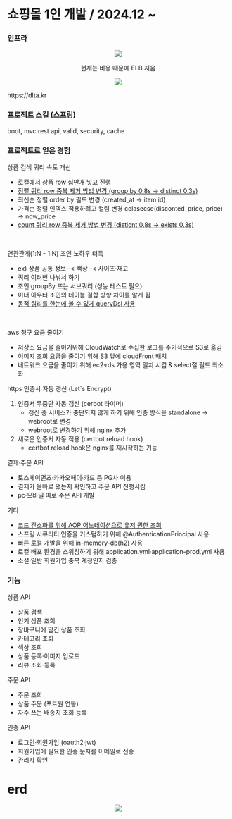<h1>쇼핑몰 1인 개발 / 2024.12 ~ </h1>

### 인프라
<p align="center">
<img src="https://github.com/user-attachments/assets/cd62fb35-4615-4a69-bf6a-197f93bc2a7e"/>
</p>
<p align="center">현재는 비용 때문에 ELB 지움</p>

<p align="center">
<img src="https://github.com/user-attachments/assets/831eec69-3ccc-462a-97be-e23b4810b380"/>
</p>

<p>https://dlta.kr</p>

### 프로젝트 스킬 (스프링)
boot, mvc·rest api, valid, security, cache

### 프로젝트로 얻은 경험

상품 검색 쿼리 속도 개선
 <ul>
  <li>로컬에서 상품 row 십만개 넣고 진행</li>
  <a href="https://github.com/kimtaehyun304/tama-api/blob/cb50646c2ef04d401ab52845a18e1406d1cf00ed/src/main/java/org/example/tamaapi/repository/item/query/ItemQueryRepository.java#L72">
   <li>정렬 쿼리 row 중복 제거 방법 변경 (group by 0.8s → distinct 0.3s)</li>
  </a>
  <li>최신순 정렬 order by 필드 변경 (created_at → item.id)</li>
  <li>가격순 정렬 인덱스 적용하려고 컬럼 변경 colasecse(disconted_price, price) → now_price</li>
  <a href="https://github.com/kimtaehyun304/tama-api/blob/cb50646c2ef04d401ab52845a18e1406d1cf00ed/src/main/java/org/example/tamaapi/repository/item/query/ItemQueryRepository.java#L93">
    <li>count 쿼리 row 중복 제거 방법 변경 (disticnt 0.8s → exists 0.3s)</li>
  </a>
 </ul><br>
 
연관관계(1:N - 1:N) 조인 노하우 터득
 <ul>
  <li>ex) 상품 공통 정보 -&lt; 색상 -&lt; 사이즈·재고</li>
  <li>쿼리 여러번 나눠서 하기</li>
  <li>조인·groupBy 또는 서브쿼리 (성능 테스트 필요)</li>
  <li>이너·아우터 조인의 테이블 결합 방향 차이를 알게 됨</li>
  <li>
   <a href="https://github.com/kimtaehyun304/tama-api/blob/cb2b2e77c7333109014da4c8daa09b351be30548/src/main/java/org/example/tamaapi/repository/item/query/ItemQueryRepository.java#L69">
  동적 쿼리를 한눈에 볼 수 있게 queryDsl 사용
   </a>
 </li>
 </ul><br>
  
aws 청구 요금 줄이기
<ul>
 <li>저장소 요금을 줄이기위해 CloudWatch로 수집한 로그를 주기적으로 S3로 옮김</li>
 <li>이미지 조회 요금을 줄이기 위해 S3 앞에 cloudFront 배치</li>
 <li>네트워크 요금을 줄이기 위해 ec2·rds 가용 영역 일치 시킴 & select절 필드 최소화 </li>
</ul>

https 인증서 자동 갱신 (Let`s Encrypt)
1) 인증서 무중단 자동 갱신 (cerbot 타이머) <br>
   <ul>
      <li>갱신 중 서비스가 중단되지 않게 하기 위해 인증 방식을 standalone → webroot로 변경</li>
      <li>webroot로 변경하기 위해 nginx 추가</li>
   </ul>
2) 새로운 인증서 자동 적용 (certbot reload hook)<br>
   <ul>
      <li>certbot reload hook은 nginx를 재시작하는 기능</li>
   </ul>

결제·주문 API
<ul>
 <li>토스페이먼츠·카카오페이·카드 등 PG사 이용</li>
 <li>결제가 올바로 됐는지 확인하고 주문 API 진행시킴</li>
 <li>pc·모바일 따로 주문 API 개발</li>
</ul>

기타
<ul>
 <li>
  <a href="https://github.com/kimtaehyun304/tama-api/blob/5a0433c9634e03ac5d25a37ba15553a9f8042b8d/src/main/java/org/example/tamaapi/config/aspect/PreAuthenticationAspect.java#L36">
   코드 간소화를 위해 AOP 어노테이션으로 유저 권한 조회
  </a>
 </li>
 <li>스프링 시큐리티 인증을 커스텀하기 위해 @AuthenticationPrincipal 사용</li>
 <li>빠른 로컬 개발을 위해 in-memory-db(h2) 사용</li>
 <li>로컬·배포 환경을 스위칭하기 위해 application.yml·application-prod.yml 사용</li>
 <li>소셜·일반 회원가입 중복 계정인지 검증</li>
</ul>

### 기능
상품 API
<ul>
 <li>상품 검색</li>
 <li>인기 상품 조회</li>
 <li>장바구니에 담긴 상품 조회</li>
 <li>카테고리 조회</li>
 <li>색상 조회</li>
 <li>상품 등록·이미지 업로드</li>
 <li>리뷰 조회·등록</li>
</ul>

주문 API
<ul>
 <li>주문 조회</li>
 <li>상품 주문 (포트원 연동)</li>
 <li>자주 쓰는 배송지 조회·등록</li>
</ul>

인증 API
<ul>
  <li>로그인·회원가입 (oauth2·jwt)</li>
  <li>회원가입에 필요한 인증 문자를 이메일로 전송</li>
  <li>관리자 확인</li>
</ul>


<h1>erd</h1>
<p align="center">
<img src="https://github.com/user-attachments/assets/69455699-3fa4-4dd0-9ee9-ce8ea3284cd4"/>
</p>
